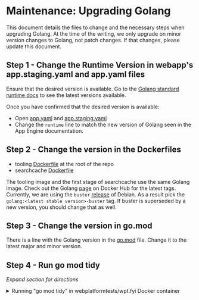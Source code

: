 # Maintenance: Upgrading Golang

This document details the files to change and the necessary steps when upgrading Golang. At the time of the writing, we only upgrade on minor version changes to Golang, not patch changes. If that changes, please update this document.

## Step 1 - Change the Runtime Version in webapp's app.staging.yaml and app.yaml files

Ensure that the desired version is available. Go to the [Golang standard runtime docs](https://cloud.google.com/appengine/docs/standard/go/runtime) to see the latest versions available.

Once you have confirmed that the desired version is available:
- Open [app.yaml](../webapp/web/app.yaml) and [app.staging.yaml](../webapp/web/app.staging.yaml)
- Change the `runtime` line to match the new version of Golang seen in the App Engine documentation.


## Step 2 - Change the version in the Dockerfiles
- tooling [Dockerfile](../Dockerfile) at the root of the repo
- searchcache [Dockerfile](../api/query/cache/service/Dockerfile)

The tooling image and the first stage of searchcache use the same Golang image. Check out the Golang [page](https://hub.docker.com/_/golang?tab=tags) on Docker Hub for the latest tags. Currently, we are using the `buster` [release](https://wiki.debian.org/DebianReleases) of Debian. As a result pick the `golang:<latest stable version>-buster` tag. If buster is superseded by a new version, you should change that as well.

## Step 3 - Change the version in go.mod

There is a line with the Golang version in the [go.mod](../go.mod) file. Change it to the latest major and minor version.

## Step 4 - Run go mod tidy

*Expand section for directions*
<!-- TODO add more instructions for setups like local and docker compose  -->

<details>
  <summary>Running "go mod tidy" in webplatformtests/wpt.fyi Docker container</summary>
  
  ### Terminal 1

  You need to run `go mod tidy` **but** `webplatformtests/wpt.fyi:latest` won't have the changes for the latest version of Golang from your changes to the tooling image in step 2. As a result, you will need to build the tooling image locally.

  ```sh
  # From the root of the repository
  docker build --tag webplatformtests/wpt.fyi:latest .
  ```

  Follow the steps in the main [README.md](../README.md) to start up the instance. It will use this locally built version of Dockerfile

  ### Terminal 2
  ```sh
  docker exec wptd-dev-instance go mod tidy
  ```
  This will update your go.mod and go.sum.

</details>